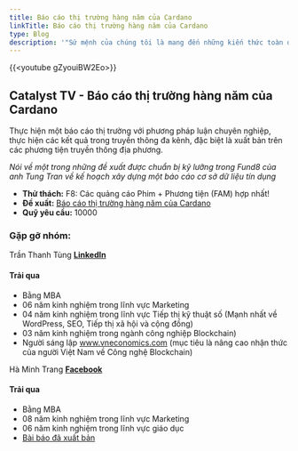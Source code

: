 ```yaml
---
title: Báo cáo thị trường hàng năm của Cardano
linkTitle: Báo cáo thị trường hàng năm của Cardano
type: Blog
description: '"Sứ mệnh của chúng tôi là mang đến những kiến thức toàn diện nhất về Cardano cho cộng đồng tại Việt Nam."'
---
```


{{&lt;youtube gZyouiBW2Eo&gt;}}

## Catalyst TV - Báo cáo thị trường hàng năm của Cardano

Thực hiện một báo cáo thị trường với phương pháp luận chuyên nghiệp, thực hiện các kết quả trong truyền thông đa kênh, đặc biệt là xuất bản trên các phương tiện truyền thông địa phương.

*Nói về một trong những đề xuất được chuẩn bị kỹ lưỡng trong Fund8 của anh Tung Tran về kế hoạch xây dựng một báo cáo cơ sở dữ liệu tín dụng*

- **Thử thách:** F8: Các quảng cáo Phim + Phương tiện (FAM) hợp nhất!
- **Đề xuất:** [Báo cáo thị trường hàng năm của Cardano](https://cardano.ideascale.com/c/idea/397417)
- **Quỹ yêu cầu:** 10000

### Gặp gỡ nhóm:

Trần Thanh Tùng
 [**LinkedIn**](https://www.linkedin.com/in/tranthanhtung37/)

#### Trải qua

- Bằng MBA
- 06 năm kinh nghiệm trong lĩnh vực Marketing
- 04 năm kinh nghiệm trong lĩnh vực Tiếp thị kỹ thuật số (Mạnh nhất về WordPress, SEO, Tiếp thị xã hội và cộng đồng)
- 03 năm kinh nghiệm trong ngành công nghiệp Blockchain)
- Người sáng lập www.vneconomics.com (mục tiêu là nâng cao nhận thức của người Việt Nam về Công nghệ Blockchain)

Hà Minh Trang
 [**Facebook**](https://www.facebook.com/minhtrang.ha.3)

#### Trải qua

- Bằng MBA
- 08 năm kinh nghiệm trong lĩnh vực Marketing
- 06 năm kinh nghiệm trong lĩnh vực giáo dục
- [Bài báo đã xuất bản](http://jabes.ueh.edu.vn/Home/SearchArticle?article_id=8c4aeb8e-f1d4-47aa-9dbd-c8206e11eb7d)

